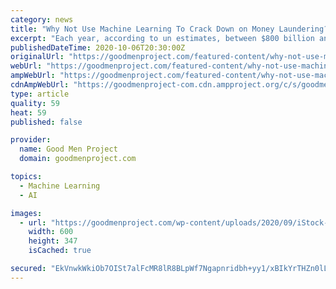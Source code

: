 ```yaml
---
category: news
title: "Why Not Use Machine Learning To Crack Down on Money Laundering?"
excerpt: "Each year, according to un estimates, between $800 billion and $2 trillion of criminal proceeds are laundered and reintroduced into the economy"
publishedDateTime: 2020-10-06T20:30:00Z
originalUrl: "https://goodmenproject.com/featured-content/why-not-use-machine-learning-to-crack-down-on-money-laundering/"
webUrl: "https://goodmenproject.com/featured-content/why-not-use-machine-learning-to-crack-down-on-money-laundering/"
ampWebUrl: "https://goodmenproject.com/featured-content/why-not-use-machine-learning-to-crack-down-on-money-laundering/amp/"
cdnAmpWebUrl: "https://goodmenproject-com.cdn.ampproject.org/c/s/goodmenproject.com/featured-content/why-not-use-machine-learning-to-crack-down-on-money-laundering/amp/"
type: article
quality: 59
heat: 59
published: false

provider:
  name: Good Men Project
  domain: goodmenproject.com

topics:
  - Machine Learning
  - AI

images:
  - url: "https://goodmenproject.com/wp-content/uploads/2020/09/iStock-172722885.jpg"
    width: 600
    height: 347
    isCached: true

secured: "EkVnwkWkiOb7OISt7alFcMR8lR8BLpWf7Ngapnridbh+yy1/xBIkYrTHZn0lLS7rLfVSG6x1se2flz74cYzHIlow5+gK77BPO4aSeMYN9fQYDm43oGxRfXi0AkAgUfcE+eIHTiRqmIZLK6Yu/dlaeH4ZLAJxm8OLyYI1sZI3g6bteVXsaqH4ddqipg6O4RWx9N0t8qkQOZpCvebVKQlsyN5tOBYap6kQb4B9I792RL2fTsRaW+mDv9x+tfK6NAUYmWH0xoCFGnNdoKrC4vufFKPjKLU95kRQ2CV+1kVERFx3ejDuFx5+vHvqVDXj6KxtaMzOY4RslFJ40aKkP39GB7XJt831EsFYSFjTLspun1M=;zka0+ZnSyz72OJ6VtHlt/Q=="
---
```


